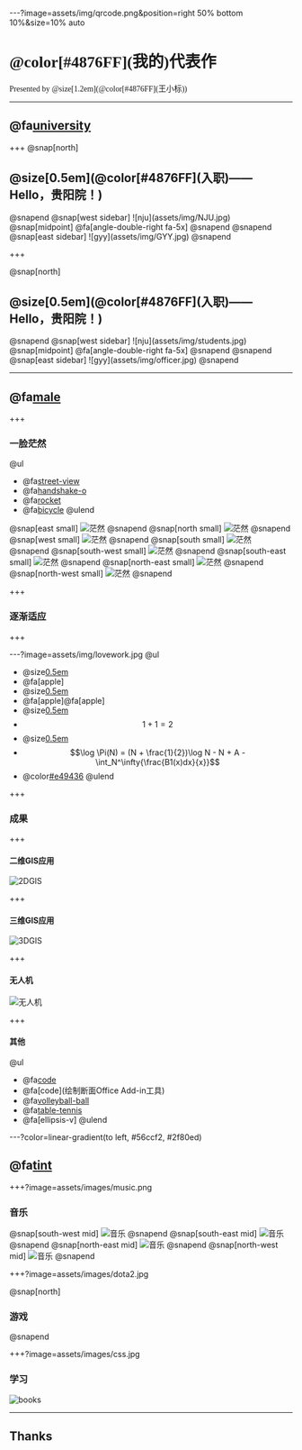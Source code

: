 ---?image=assets/img/qrcode.png&position=right 50% bottom 10%&size=10% auto
<h1 style="font-family:'STXingkai';">@color[#4876FF](我的)代表作</h1> 
<p style="font-family:'STXingkai';">Presented by @size[1.2em](@color[#4876FF](王小标))</p>

---
## @fa[university](入职)
+++
@snap[north]
<h2>@size[0.5em](@color[#4876FF](入职)——Hello，贵阳院！)</h2>
@snapend
@snap[west sidebar]
![nju](assets/img/NJU.jpg)
@snap[midpoint]
@fa[angle-double-right fa-5x]
@snapend
@snapend
@snap[east sidebar]
![gyy](assets/img/GYY.jpg)
@snapend

+++

@snap[north]
<h2>@size[0.5em](@color[#4876FF](入职)——Hello，贵阳院！)</h2>
@snapend
@snap[west sidebar]
![nju](assets/img/students.jpg)
@snap[midpoint]
@fa[angle-double-right fa-5x]
@snapend
@snapend
@snap[east sidebar]
![gyy](assets/img/officer.jpg)
@snapend

---

## @fa[male](工作)

+++

### 一脸茫然
@ul
- @fa[street-view](新环境)
- @fa[handshake-o](**新人际关系**)
- @fa[rocket](新技术)
- @fa[bicycle](新领域)
@ulend

@snap[east small]
![茫然](assets/img/2.jpg)
@snapend
@snap[north small]
![茫然](assets/img/4.jpg)
@snapend
@snap[west small]
![茫然](assets/img/6.jpg)
@snapend
@snap[south small]
![茫然](assets/img/8.jpg)
@snapend
@snap[south-west small]
![茫然](assets/img/7.jpg)
@snapend
@snap[south-east small]
![茫然](assets/img/1.jpg)
@snapend
@snap[north-east small]
![茫然](assets/img/3.jpg)
@snapend
@snap[north-west small]
![茫然](assets/img/5.jpg)
@snapend

+++

### 逐渐适应

+++

---?image=assets/img/lovework.jpg
@ul
- @size[0.5em](先假设你有一个苹果。)
- @fa[apple]
- @size[0.5em](假设有人又给了你另一个苹果。)
- @fa[apple]@fa[apple]
- @size[0.5em](现在，数一下你所拥有的苹果数量，你会得到结果是两个。也就是说一个苹果加一个苹果等于两个苹果，即一加一等于二。)
- $$1 + 1 = 2$$
- @size[0.5em](那么，现在你已经对算数的基本原理有了一定了解了，我们来看看下面这个例子，将上述知识运用到实践中。)
- $$\log 	\Pi(N) = (N + \frac{1}{2})\log N - N + A - \int_N^\infty{\frac{B1(x)dx}{x}}$$
- @color[#e49436](好吧，其实，我也不知道怎么缓过来的)
@ulend

+++

### 成果

+++

#### 二维GIS应用
![2DGIS](assets/images/2DGIS1.png)

+++

#### 三维GIS应用
![3DGIS](assets/images/3DGIS.png)

+++ 

#### 无人机
![无人机](assets/images/huaxi3D.jpg)

+++

#### 其他

@ul
- @fa[code](标准GDB数据合并工具)<br>
- @fa[code](绘制断面Office Add-in工具)
- @fa[volleyball-ball](气排球)
- @fa[table-tennis](乒乓球(裁判))
- @fa[ellipsis-v]
@ulend

---?color=linear-gradient(to left, #56ccf2, #2f80ed)

## @fa[tint](生活)

+++?image=assets/images/music.png

### 音乐

@snap[south-west mid]
![音乐](assets/images/worldend.jpg)
@snapend
@snap[south-east mid]
![音乐](assets/images/youthsociety.jpg)
@snapend
@snap[north-east mid]
![音乐](assets/images/sun.jpg)
@snapend
@snap[north-west mid]
![音乐](assets/images/cat.png)
@snapend

+++?image=assets/images/dota2.jpg

@snap[north]
<h3>游戏</h3>
@snapend

+++?image=assets/images/css.jpg

### 学习

![books](assets/images/books.png)

---

## Thanks
